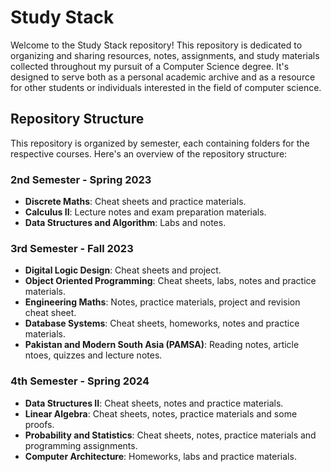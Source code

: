 # Study Stack

Welcome to the Study Stack repository! This repository is dedicated to organizing and sharing resources, notes, assignments, and study materials collected throughout my pursuit of a Computer Science degree. It's designed to serve both as a personal academic archive and as a resource for other students or individuals interested in the field of computer science.

## Repository Structure

This repository is organized by semester, each containing folders for the respective courses. Here's an overview of the repository structure:

### 2nd Semester - Spring 2023
- **Discrete Maths**: Cheat sheets and practice materials.
- **Calculus II**: Lecture notes and exam preparation materials.
- **Data Structures and Algorithm**: Labs and notes.

### 3rd Semester - Fall 2023
- **Digital Logic Design**: Cheat sheets and project.
- **Object Oriented Programming**: Cheat sheets, labs, notes and practice materials.
- **Engineering Maths**: Notes, practice materials, project and revision cheat sheet.
- **Database Systems**: Cheat sheets, homeworks, notes and practice materials.
- **Pakistan and Modern South Asia (PAMSA)**: Reading notes, article ntoes, quizzes and lecture notes.

### 4th Semester - Spring 2024
- **Data Structures II**: Cheat sheets, notes and practice materials.
- **Linear Algebra**: Cheat sheets, notes, practice materials and some proofs.
- **Probability and Statistics**: Cheat sheets, notes, practice materials and programming assignments.
- **Computer Architecture**: Homeworks, labs and practice materials.

